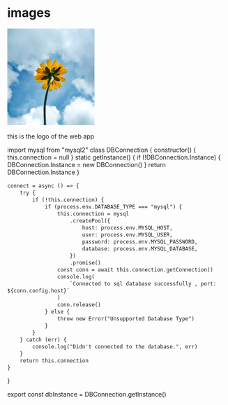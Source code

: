 # images
<img src="sunflower.jpg" alt="first" width="200"/>
<p>this is the logo of the web app</p>

import mysql from "mysql2"
class DBConnection {
    constructor() {
        this.connection = null
    }
    static getInstance() {
        if (!DBConnection.Instance) {
            DBConnection.Instance = new DBConnection()
        }
        return DBConnection.Instance
    }

    connect = async () => {
        try {
            if (!this.connection) {
                if (process.env.DATABASE_TYPE === "mysql") {
                    this.connection = mysql
                        .createPool({
                            host: process.env.MYSQL_HOST,
                            user: process.env.MYSQL_USER,
                            password: process.env.MYSQL_PASSWORD,
                            database: process.env.MYSQL_DATABASE,
                        })
                        .promise()
                    const conn = await this.connection.getConnection()
                    console.log(
                        `Connected to sql database successfully , port: ${conn.config.host}`
                    )
                    conn.release()
                } else {
                    throw new Error("Unsupported Database Type")
                }
            }
        } catch (err) {
            console.log("Didn't connected to the database.", err)
        }
        return this.connection
    }
}

export const dbInstance = DBConnection.getInstance()

